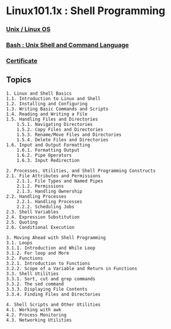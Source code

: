 # Linux101.1x : Shell Programming

### [Unix / Linux OS](https://github.com/CatalaniCD/supreme-octo-waffle/blob/main/Linux1011x/linux_unix.md)

### [Bash : Unix Shell and Command Language](https://github.com/CatalaniCD/supreme-octo-waffle/blob/main/Linux1011x/bash.md)

### [Certificate](https://courses.edx.org/certificates/3ac9d51cc10d42088dda3cfeb8f74931)

## Topics
```
1. Linux and Shell Basics
1.1. Introduction to Linux and Shell
1.2. Installing and Configuring
1.3. Writing Basic Commands and Scripts
1.4. Reading and Writing a File
1.5. Handling Files and Directories
    1.5.1. Navigating Directories
    1.5.2. Copy Files and Directories
    1.5.3. Rename/Move Files and Directories
    1.5.4. Delete Files and Directories
1.6. Input and Output Formatting
    1.6.1. Formatting Output
    1.6.2. Pipe Operators
    1.6.3. Input Redirection

2. Processes, Utilities, and Shell Programming Constructs
2.1. File Attributes and Permissions
    2.1.1. File Types and Named Pipes
    2.1.2. Permissions
    2.1.3. Handling Ownership
2.2. Handling Processes
    2.2.1. Handling Processes
    2.2.2. Scheduling Jobs
2.3. Shell Variables
2.4. Expression Substitution
2.5. Quoting
2.6. Conditional Execution

3. Moving Ahead with Shell Programming
3.1. Loops
3.1.1. Introduction and While Loop
3.1.2. For loop and More
3.2. Functions
3.2.1. Introduction to Functions
3.2.2. Scope of a Variable and Return in Functions
3.3. Shell Utilities
3.3.1. Sort, cut and grep commands
3.3.2. The sed command
3.3.3. Displaying File Contents
3.3.4. Finding Files and Directories

4. Shell Scripts and Other Utilities
4.1. Working with awk
4.2. Process Monitoring
4.3. Networking Utilities
```
